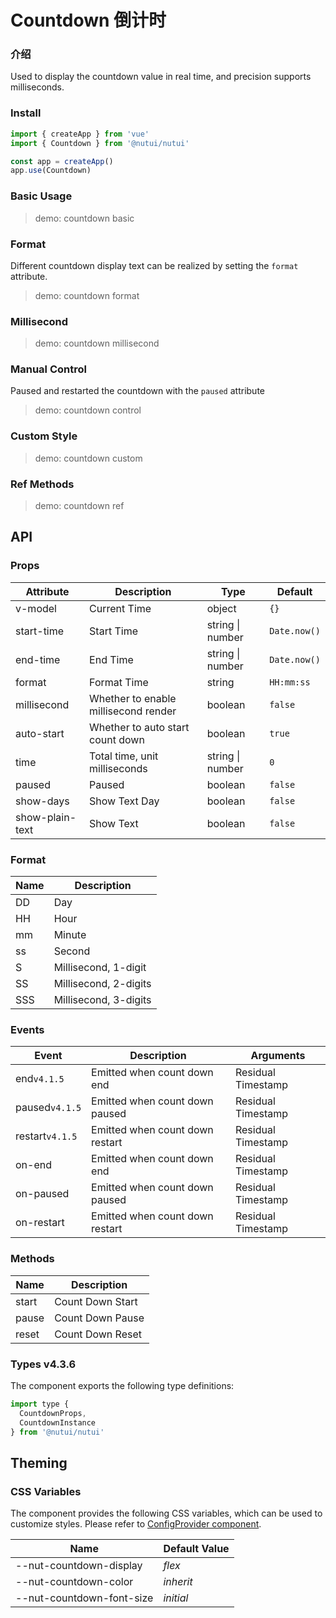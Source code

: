 # Countdown 倒计时

### 介绍

Used to display the countdown value in real time, and precision supports milliseconds.

### Install

```js
import { createApp } from 'vue'
import { Countdown } from '@nutui/nutui'

const app = createApp()
app.use(Countdown)
```

### Basic Usage

> demo: countdown basic

### Format

Different countdown display text can be realized by setting the `format` attribute.

> demo: countdown format

### Millisecond

> demo: countdown millisecond

### Manual Control

Paused and restarted the countdown with the `paused` attribute

> demo: countdown control

### Custom Style

> demo: countdown custom

### Ref Methods

> demo: countdown ref

## API

### Props

| Attribute | Description | Type | Default |
| --- | --- | --- | --- |
| v-model | Current Time | object | `{}` |
| start-time | Start Time | string \| number | `Date.now()` |
| end-time | End Time | string \| number | `Date.now()` |
| format | Format Time | string | `HH:mm:ss` |
| millisecond | Whether to enable millisecond render | boolean | `false` |
| auto-start | Whether to auto start count down | boolean | `true` |
| time | Total time, unit milliseconds | string \| number | `0` |
| paused | Paused | boolean | `false` |
| show-days | Show Text Day | boolean | `false` |
| show-plain-text | Show Text | boolean | `false` |

### Format

| Name | Description |
| --- | --- |
| DD | Day |
| HH | Hour |
| mm | Minute |
| ss | Second |
| S | Millisecond, 1-digit |
| SS | Millisecond, 2-digits |
| SSS | Millisecond, 3-digits |

### Events

| Event | Description | Arguments |
| --- | --- | --- |
| end`v4.1.5` | Emitted when count down end | Residual Timestamp |
| paused`v4.1.5` | Emitted when count down paused | Residual Timestamp |
| restart`v4.1.5` | Emitted when count down restart | Residual Timestamp |
| on-end | Emitted when count down end | Residual Timestamp |
| on-paused | Emitted when count down paused | Residual Timestamp |
| on-restart | Emitted when count down restart | Residual Timestamp |

### Methods

| Name | Description |
| --- | --- |
| start | Count Down Start |
| pause | Count Down Pause |
| reset | Count Down Reset |

### Types v4.3.6

The component exports the following type definitions:

```js
import type {
  CountdownProps,
  CountdownInstance
} from '@nutui/nutui'
```

## Theming

### CSS Variables

The component provides the following CSS variables, which can be used to customize styles. Please refer to [ConfigProvider component](#/en-US/component/configprovider).

| Name | Default Value |
| --- | --- |
| --nut-countdown-display | _flex_ |
| --nut-countdown-color | _inherit_ |
| --nut-countdown-font-size | _initial_ |

